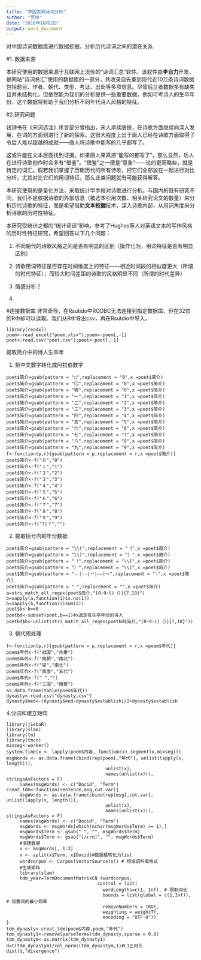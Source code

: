 ```yaml
---
title: "中国古典诗词分析"
author: "罗炜"
date: "2016年10月2日"
output: word_document
---
```

对中国诗词数据库进行数据挖掘，分析历代诗词之间的潜在关系

#1. 数据来源

本研究使用的数据来源于互联网上流传的“诗词汇总”软件。该软件由**李自力**开发，是网站“诗词总汇”使用的数据库的一部分，共收录自先秦到现代近10万条诗词数据包括题目、作者、朝代、类型、考证、出处等多项信息。尽管后三者数据多有缺失且并未结构化，但依然能为我们的分析提供一些重要数据，例如可考诗人的生卒年份，这个数据将有助于我们分析不同年代诗人风格的特征。

#2.研究问题

钱钟书在《宋词选注》序言部分曾指出，宋人承续唐统，在诗歌方面继续向深入发展，在词的方面则进行了新的探索。这很大程度上出于唐人已经在诗歌方面取得了令后人难以超越的成就——唐人将诗歌中能写的几乎都写了。

这或许能在文本层面找到证据。如果唐人果真把“能写的都写了”，那么显然，后人在进行诗歌创作时会多有“借鉴”。“借鉴”之一便是“意象”——说的更简略些，就是特定的词汇。假若我们掌握了历朝历代的所有诗歌，把它们全部放在一起进行对比分析，尤其对比它们的用词特征，那么此类问题就有可能获得解答。

本研究使用的是量化方法，采取统计学手段对诗歌进行分析。与国内的既有研究不同，我们不是依据诗歌的外部信息（被选本引用次数、相关研究论文的数量）来分析历代诗歌的特征，而是希望借助**文本挖掘**技术，深入诗歌内部，从用词角度来分析诗歌的历时性特征。

本研究受统计之都的“统计词话”影响，参考了Hughes等人对英语文本的写作风格的历时性特征研究，希望回答以下几个问题：

1. 不同朝代的诗歌风格之间是否有明显的区别（操作化为，用词特征是否有明显区别）

2. 诗歌用词特征是否存在时间维度上的特征——相近时间段的相似度更大（所谓的时代特征），而较大时间差距的诗歌的风格明显不同（所谓的时代差异）

3. 情感分析？

4. 

#连接数据库
非常奇怪，在Rsutido中RODBC无法连接到指定数据库，但在32位的R中却可以读取。我们从R中导出csv，再在Rsutdio中导入。

```{r}
library(readxl)
poem<-read_excel("poem.xlsx");poem<-poem[,-1]
poet<-read.csv("poet.csv");poet<-poet[,-1]
```

提取简介中的诗人生卒年

1. 把中文数字转化成阿拉伯数字
```{r}
poet$简介=gsub(pattern = "○",replacement = "0",x =poet$简介)
poet$简介=gsub(pattern = "〇",replacement = "0",x =poet$简介)
poet$简介=gsub(pattern = "零",replacement = "0",x =poet$简介)
poet$简介=gsub(pattern = "一",replacement = "1",x =poet$简介)
poet$简介=gsub(pattern = "二",replacement = "2",x =poet$简介)
poet$简介=gsub(pattern = "三",replacement = "3",x =poet$简介)
poet$简介=gsub(pattern = "四",replacement = "4",x =poet$简介)
poet$简介=gsub(pattern = "五",replacement = "5",x =poet$简介)
poet$简介=gsub(pattern = "六",replacement = "6",x =poet$简介)
poet$简介=gsub(pattern = "七",replacement = "7",x =poet$简介)
poet$简介=gsub(pattern = "八",replacement = "8",x =poet$简介)
poet$简介=gsub(pattern = "九",replacement = "9",x =poet$简介)
f<-function(p,r){gsub(pattern = p,replacement = r,x =poet$简介)}
poet$简介<-f("０","0")
poet$简介<-f("１","1")
poet$简介<-f("２","2")
poet$简介<-f("３","3")
poet$简介<-f("４","4")
poet$简介<-f("５","5")
poet$简介<-f("６","6")
poet$简介<-f("７","7")
poet$简介<-f("８","8")
poet$简介<-f("９","9")
poet$简介<-f("?|？","")
```
2. 提取括号内的年份数据
```{r}
poet$简介=gsub(pattern = "\\(",replacement = "（",x =poet$简介)
poet$简介=gsub(pattern = "\\)",replacement = "）",x =poet$简介)
poet$简介=gsub(pattern = "（",replacement = "\\[",x =poet$简介)
poet$简介=gsub(pattern = "）",replacement = "\\]",x =poet$简介)
poet$简介=gsub(pattern = "--|--|－|——|～",replacement = "-",x =poet$简介)
poet$简介=gsub(pattern = " ",replacement = "",x =poet$简介)
a=stri_match_all_regex(poet$简介,"[0-9-()（）]{7,18}")
b=sapply(a,function(i)is.na(i))
b=sapply(b,function(i)sum(i))
poet$b<-b==0
poetbd<-subset(poet,b==1)#x选定有生卒年份的诗人
poetbd$b<-unlist(stri_match_all_regex(poetbd$简介,"[0-9-()（）]{7,18}"))
```

3. 朝代预处理

```{r}
f<-function(p,r){gsub(pattern = p,replacement = r,x =poem$年代)}
poem$年代<-f("战国","先秦")
poem$年代<-f("南朝","南北")
poem$年代<-f("梁","南北")
poem$年代<-f("南唐","五代")
poem$年代<-f(" ","")
poem$年代<-f("三国","魏晋")
as.data.frame(table(poem$年代))
dynasty<-read.csv("dynasty.csv")
dynasty$med<-(dynasty$end-dynasty$establish)/2+dynasty$establish
```

4.分词和建立矩阵

```{r}
library(jiebaR)
library(slam)
library(tm)
library(tmcn)
mixseg<-worker()
system.time(x <- lapply(poem$内容, function(x) segment(x,mixseg)))
msgWords <- as.data.frame(cbind(rep(poem[,"年代"], unlist(lapply(x, length))), 
                                     unlist(x),
                                     names(unlist(x))), stringsAsFactors = F)
     names(msgWords) <- c("Docid", "Term")
creat_tdm<-function(sentence,msg,cut.var){
     msgWords <- as.data.frame(cbind(rep(msg[,cut.var], unlist(lapply(x, length))), 
                                     unlist(x),
                                     names(unlist(x))), stringsAsFactors = F)
     names(msgWords) <- c("Docid", "Term")
     msgWords <- msgWords[which(nchar(msgWords$Term) >= 1),]
     msgWords$Term <- gsub(" ", "", msgWords$Term)
     msgWords$Term <- gsub("[/r/n]", "", msgWords$Term)
     #清理数据
     x <- msgWords[, 1:2]
     x <- split(x$Term, x$Docid)#数据框转化为list
     wordcorpus <- Corpus(VectorSource(x)) # 组成语料库格式
     #生成矩阵
     library(slam)
     tdm_year=TermDocumentMatrixCN (wordcorpus,
                                  control = list(
                                    wordLengths=c(1, Inf), # 限制词长
                                    bounds = list(global = c(1,Inf)), # 设置词的最小频率
                                    removeNumbers = TRUE, 
                                    weighting = weightTf, 
                                    encoding = "UTF-8"))
}
tdm_dynasty<-creat_tdm(poem$内容,poem,"年代")
tdm_dynasty1<-removeSparseTerms(tdm_dynasty,sparse = 0.8)
tdm_dynastym<-as.matrix(tdm_dynasty1)
d=t(tdm_dynastym)/col_norms(tdm_dynastym,1)#L1正则化
dist(d,"divergence")
```



